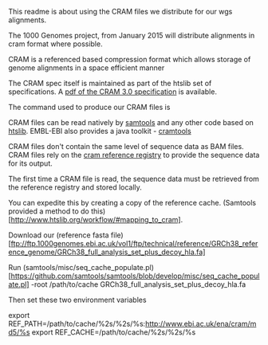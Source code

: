 This readme is about using the CRAM files we distribute for our wgs alignments.

The 1000 Genomes project, from January 2015 will distribute alignments in cram format where possible.

CRAM is a referenced based compression format which allows storage of genome alignments in a space efficient manner

The CRAM spec itself is maintained as part of the htslib set of specifications. A [pdf of the CRAM 3.0 specification](http://samtools.github.io/hts-specs/CRAMv3.pdf) is available.

The command used to produce our CRAM files is 

CRAM files can be read natively by [samtools](https://github.com/samtools/samtools) and any other code based on [htslib](https://github.com/samtools/htslib). EMBL-EBI also provides a java toolkit - [cramtools](http://www.ebi.ac.uk/ena/software/cram-toolkit)

CRAM files don't contain the same level of sequence data as BAM files. CRAM files rely on the [cram reference registry](http://www.ebi.ac.uk/ena/software/cram-reference-registry) to provide the sequence data for its output.

The first time a CRAM file is read, the sequence data must be retrieved from the reference registry and stored locally. 

You can expedite this by creating a copy of the reference cache. (Samtools provided a method to do this)[http://www.htslib.org/workflow/#mapping_to_cram].

Download our (reference fasta file)[ftp://ftp.1000genomes.ebi.ac.uk/vol1/ftp/technical/reference/GRCh38_reference_genome/GRCh38_full_analysis_set_plus_decoy_hla.fa] 

Run (samtools/misc/seq_cache_populate.pl)[https://github.com/samtools/samtools/blob/develop/misc/seq_cache_populate.pl] -root /path/to/cache GRCh38_full_analysis_set_plus_decoy_hla.fa

Then set these two environment variables

export REF_PATH=/path/to/cache/%2s/%2s/%s:http://www.ebi.ac.uk/ena/cram/md5/%s
export REF_CACHE=/path/to/cache/%2s/%2s/%s




